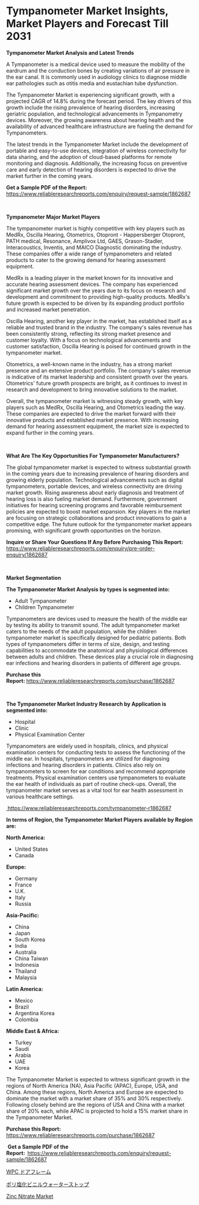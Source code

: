 <p><h1>Tympanometer Market Insights, Market Players and Forecast Till 2031</h1></p><p><strong>Tympanometer Market Analysis and Latest Trends</strong></p>
<p><p>A Tympanometer is a medical device used to measure the mobility of the eardrum and the conduction bones by creating variations of air pressure in the ear canal. It is commonly used in audiology clinics to diagnose middle ear pathologies such as otitis media and eustachian tube dysfunction.</p><p>The Tympanometer Market is experiencing significant growth, with a projected CAGR of 14.8% during the forecast period. The key drivers of this growth include the rising prevalence of hearing disorders, increasing geriatric population, and technological advancements in Tympanometry devices. Moreover, the growing awareness about hearing health and the availability of advanced healthcare infrastructure are fueling the demand for Tympanometers.</p><p>The latest trends in the Tympanometer Market include the development of portable and easy-to-use devices, integration of wireless connectivity for data sharing, and the adoption of cloud-based platforms for remote monitoring and diagnosis. Additionally, the increasing focus on preventive care and early detection of hearing disorders is expected to drive the market further in the coming years.</p></p>
<p><strong>Get a Sample PDF of the Report:&nbsp;</strong> <a href="https://www.reliableresearchreports.com/enquiry/request-sample/1862687">https://www.reliableresearchreports.com/enquiry/request-sample/1862687</a></p>
<p>&nbsp;</p>
<p><strong>Tympanometer Major Market Players</strong></p>
<p><p>The tympanometer market is highly competitive with key players such as MedRx, Oscilla Hearing, Otometrics, Otopront - Happersberger Otopront, PATH medical, Resonance, Amplivox Ltd, GAES, Grason-Stadler, Interacoustics, Inventis, and MAICO Diagnostic dominating the industry. These companies offer a wide range of tympanometers and related products to cater to the growing demand for hearing assessment equipment.</p><p>MedRx is a leading player in the market known for its innovative and accurate hearing assessment devices. The company has experienced significant market growth over the years due to its focus on research and development and commitment to providing high-quality products. MedRx's future growth is expected to be driven by its expanding product portfolio and increased market penetration.</p><p>Oscilla Hearing, another key player in the market, has established itself as a reliable and trusted brand in the industry. The company's sales revenue has been consistently strong, reflecting its strong market presence and customer loyalty. With a focus on technological advancements and customer satisfaction, Oscilla Hearing is poised for continued growth in the tympanometer market.</p><p>Otometrics, a well-known name in the industry, has a strong market presence and an extensive product portfolio. The company's sales revenue is indicative of its market leadership and consistent growth over the years. Otometrics' future growth prospects are bright, as it continues to invest in research and development to bring innovative solutions to the market.</p><p>Overall, the tympanometer market is witnessing steady growth, with key players such as MedRx, Oscilla Hearing, and Otometrics leading the way. These companies are expected to drive the market forward with their innovative products and established market presence. With increasing demand for hearing assessment equipment, the market size is expected to expand further in the coming years.</p></p>
<p>&nbsp;</p>
<p><strong>What Are The Key Opportunities For Tympanometer Manufacturers?</strong></p>
<p><p>The global tympanometer market is expected to witness substantial growth in the coming years due to increasing prevalence of hearing disorders and growing elderly population. Technological advancements such as digital tympanometers, portable devices, and wireless connectivity are driving market growth. Rising awareness about early diagnosis and treatment of hearing loss is also fueling market demand. Furthermore, government initiatives for hearing screening programs and favorable reimbursement policies are expected to boost market expansion. Key players in the market are focusing on strategic collaborations and product innovations to gain a competitive edge. The future outlook for the tympanometer market appears promising, with significant growth opportunities on the horizon.</p></p>
<p><strong>Inquire or Share Your Questions If Any Before Purchasing This Report:</strong> <a href="https://www.reliableresearchreports.com/enquiry/pre-order-enquiry/1862687">https://www.reliableresearchreports.com/enquiry/pre-order-enquiry/1862687</a></p>
<p>&nbsp;</p>
<p><strong>Market Segmentation</strong></p>
<p><strong>The Tympanometer Market Analysis by types is segmented into:</strong></p>
<p><ul><li>Adult Tympanometer</li><li>Children Tympanometer</li></ul></p>
<p><p>Tympanometers are devices used to measure the health of the middle ear by testing its ability to transmit sound. The adult tympanometer market caters to the needs of the adult population, while the children tympanometer market is specifically designed for pediatric patients. Both types of tympanometers differ in terms of size, design, and testing capabilities to accommodate the anatomical and physiological differences between adults and children. These devices play a crucial role in diagnosing ear infections and hearing disorders in patients of different age groups.</p></p>
<p><strong>Purchase this Report:&nbsp;</strong><a href="https://www.reliableresearchreports.com/purchase/1862687">https://www.reliableresearchreports.com/purchase/1862687</a></p>
<p>&nbsp;</p>
<p><strong>The Tympanometer Market Industry Research by Application is segmented into:</strong></p>
<p><ul><li>Hospital</li><li>Clinic</li><li>Physical Examination Center</li></ul></p>
<p><p>Tympanometers are widely used in hospitals, clinics, and physical examination centers for conducting tests to assess the functioning of the middle ear. In hospitals, tympanometers are utilized for diagnosing infections and hearing disorders in patients. Clinics also rely on tympanometers to screen for ear conditions and recommend appropriate treatments. Physical examination centers use tympanometers to evaluate the ear health of individuals as part of routine check-ups. Overall, the tympanometer market serves as a vital tool for ear health assessment in various healthcare settings.</p></p>
<p><a href="https://www.reliableresearchreports.com/tympanometer-r1862687">&nbsp;https://www.reliableresearchreports.com/tympanometer-r1862687</a></p>
<p><strong>In terms of Region, the Tympanometer Market Players available by Region are:</strong></p>
<p>
    <p> <strong> North America: </strong>
        <ul>
            <li>United States</li>
            <li>Canada</li>
        </ul>
        </p> 
    <p> <strong> Europe: </strong>
        <ul>
            <li>Germany</li>
            <li>France</li>
            <li>U.K.</li>
            <li>Italy</li>
            <li>Russia</li>
        </ul>
        </p> 
    <p> <strong> Asia-Pacific: </strong>
        <ul>
            <li>China</li>
            <li>Japan</li>
            <li>South Korea</li>
            <li>India</li>
            <li>Australia</li>
            <li>China Taiwan</li>
            <li>Indonesia</li>
            <li>Thailand</li>
            <li>Malaysia</li>
        </ul>
        </p> 
    <p> <strong> Latin America: </strong>
        <ul>
            <li>Mexico</li>
            <li>Brazil</li>
            <li>Argentina Korea</li>
            <li>Colombia</li>
        </ul>
        </p> 
    <p> <strong> Middle East & Africa: </strong>
        <ul>
            <li>Turkey</li>
            <li>Saudi</li>
            <li>Arabia</li>
            <li>UAE</li>
            <li>Korea</li>
        </ul>
    </p>
    </p>
<p><p>The Tympanometer Market is expected to witness significant growth in the regions of North America (NA), Asia Pacific (APAC), Europe, USA, and China. Among these regions, North America and Europe are expected to dominate the market with a market share of 35% and 30% respectively. Following closely behind are the regions of USA and China with a market share of 20% each, while APAC is projected to hold a 15% market share in the Tympanometer Market.</p></p>
<p><strong>Purchase this Report: </strong><a href="https://www.reliableresearchreports.com/purchase/1862687">https://www.reliableresearchreports.com/purchase/1862687</a></p>
<p>&nbsp;<strong>Get a Sample PDF of the Report:&nbsp;&nbsp;</strong><a href="https://www.reliableresearchreports.com/enquiry/request-sample/1862687">https://www.reliableresearchreports.com/enquiry/request-sample/1862687</a></p>
<p><strong></strong></p>
<p><p><a href="https://medium.com/@antonehyatt1/wpc%E3%83%89%E3%82%A2%E3%83%95%E3%83%AC%E3%83%BC%E3%83%A0%E5%B8%82%E5%A0%B4%E3%81%AE%E5%88%86%E6%9E%90-%E3%82%B0%E3%83%AD%E3%83%BC%E3%83%90%E3%83%AB%E7%94%A3%E6%A5%AD%E3%81%AE%E8%A6%8B%E9%80%9A%E3%81%97%E3%81%A8%E4%BA%88%E6%B8%AC-2024%E5%B9%B4%E3%81%8B%E3%82%892031%E5%B9%B4-cb4d819ff916">WPC ドアフレーム</a></p><p><a href="https://medium.com/@chloeconn80/pvc%E3%82%A6%E3%82%A9%E3%83%BC%E3%82%BF%E3%83%BC%E3%82%B9%E3%83%88%E3%83%83%E3%83%97%E5%B8%82%E5%A0%B4%E5%88%86%E6%9E%90-%E3%81%9D%E3%81%AEcagr-%E5%B8%82%E5%A0%B4%E3%82%BB%E3%82%B0%E3%83%A1%E3%83%B3%E3%83%86%E3%83%BC%E3%82%B7%E3%83%A7%E3%83%B3-%E3%81%8A%E3%82%88%E3%81%B3%E3%82%B0%E3%83%AD%E3%83%BC%E3%83%90%E3%83%AB%E7%94%A3%E6%A5%AD%E6%A6%82%E8%A6%81-6a6cde94d8cd">ポリ塩化ビニルウォーターストップ</a></p><p><a href="https://pretty-mail-caf.notion.site/Zinc-Nitrate-Market-Challenges-Opportunities-and-Growth-Drivers-and-Major-Market-Players-forecast-26ca4696d15246d5be2a0d74d15a7f36">Zinc Nitrate Market</a></p></p>
